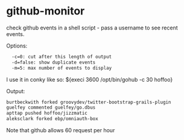 github-monitor
==============

check github events in a shell script - pass a username to see recent events.

Options:

```sh
  -c=0: cut after this length of output
  -d=false: show duplicate events
  -m=5: max number of events to display
```

I use it in conky like so: ${execi 3600 /opt/bin/gohub -c 30 hoffoo}

Output:

```sh
burtbeckwith forked groovydev/twitter-bootstrap-grails-plugin
guelfey commented guelfey/go.dbus
apttap pushed hoffoo/jizzmatic
aleksclark forked ebp/omniauth-box
```

Note that github allows 60 request per hour
